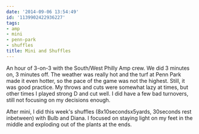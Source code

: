 ```yaml
---
date: '2014-09-06 13:54:49'
id: '1139902422936227'
tags:
- amp
- mini
- penn-park
- shuffles
title: Mini and Shuffles
---
```


An hour of 3-on-3 with the South/West Philly Amp crew. We did 3 minutes on, 3 minutes off. The weather was really hot and the turf at Penn Park made it even hotter, so the pace of the game was not the highest. Still, it was good practice. My throws and cuts were somewhat lazy at times, but other times I played strong D and cut well. I did have a few bad turnovers, still not focusing on my decisions enough.

After mini, I did this week's shuffles (8x10secondsx5yards, 30seconds rest inbetween) with Bulb and Diana. I focused on staying light on my feet in the middle and exploding out of the plants at the ends. 
